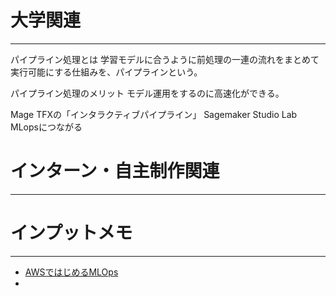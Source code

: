 # 大学関連
* * *
パイプライン処理とは
学習モデルに合うように前処理の一連の流れをまとめて実行可能にする仕組みを、パイプラインという。

パイプライン処理のメリット
モデル運用をするのに高速化ができる。

Mage 
TFXの「インタラクティブパイプライン」
Sagemaker Studio Lab
MLopsにつながる

# インターン・自主制作関連
* * *

# インプットメモ
* * *
- [AWSではじめるMLOps](https://www.slideshare.net/MariOhbuchi/awsmlops)
- 
